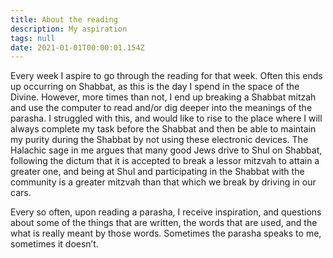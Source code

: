 ```yaml
---
title: About the reading
description: My aspiration
tags: null
date: 2021-01-01T00:00:01.154Z
---
```


Every week I aspire to go through the reading for that week. Often this ends up occurring on Shabbat, as this is the day I spend in the space of the Divine. However, more times than not, I end up breaking a Shabbat mitzah and use the computer to read and/or dig deeper into the meanings of the parasha. I struggled with this, and would like to rise to the place where I will always complete my task before the Shabbat and then be able to maintain my purity during the Shabbat by not using these electronic devices. The Halachic sage in me argues that many good Jews drive to Shul on Shabbat, following the dictum that it is accepted to break a lessor mitzvah to attain a greater one, and being at Shul and participating in the Shabbat with the community is a greater mitzvah than that which we break by driving in our cars.

Every so often, upon reading a parasha, I receive inspiration, and questions about some of the things that are written, the words that are used, and the what is really meant by those words. Sometimes the parasha speaks to me, sometimes it doesn’t.
